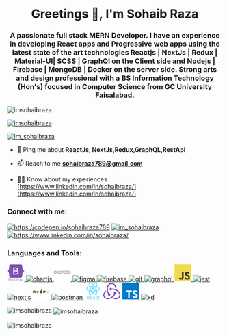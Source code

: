 <h1 align="center">Greetings 👋, I'm Sohaib Raza</h1>
<h3 align="center">A passionate full stack MERN Developer. I have an experience in developing React apps and Progressive web apps using the latest state of the art technologies Reactjs | NextJs | Redux | Material-UI| SCSS | GraphQl on the Client side and Nodejs | Firebase | MongoDB | Docker on the server side. Strong arts and design professional with a BS Information Technology (Hon's) focused in Computer Science from GC University Faisalabad.</h3>

<p align="left"> <img src="https://komarev.com/ghpvc/?username=imsohaibraza&label=Profile%20views&color=0e75b6&style=flat" alt="imsohaibraza" /> </p>

<p align="left"> <a href="https://github.com/ryo-ma/github-profile-trophy"><img src="https://github-profile-trophy.vercel.app/?username=imsohaibraza" alt="imsohaibraza" /></a> </p>

<p align="left"> <a href="https://twitter.com/im_sohaibraza" target="blank"><img src="https://img.shields.io/twitter/follow/im_sohaibraza?logo=twitter&style=for-the-badge" alt="im_sohaibraza" /></a> </p>

- 🤝 Ping me about **ReactJs, NextJs,Redux,GraphQL,RestApi**

- 📫 Reach to me **sohaibraza789@gmail.com**

- 👨‍💻 Know about my experiences [https://www.linkedin.com/in/sohaibraza/](https://www.linkedin.com/in/sohaibraza/)

<h3 align="left">Connect with me:</h3>
<p align="left">
<a href="https://codepen.io/https://codepen.io/sohaibraza789" target="blank"><img align="center" src="https://raw.githubusercontent.com/rahuldkjain/github-profile-readme-generator/master/src/images/icons/Social/codepen.svg" alt="https://codepen.io/sohaibraza789" height="30" width="40" /></a>
<a href="https://twitter.com/im_sohaibraza" target="blank"><img align="center" src="https://raw.githubusercontent.com/rahuldkjain/github-profile-readme-generator/master/src/images/icons/Social/twitter.svg" alt="im_sohaibraza" height="30" width="40" /></a>
<a href="https://linkedin.com/in/https://www.linkedin.com/in/sohaibraza/" target="blank"><img align="center" src="https://raw.githubusercontent.com/rahuldkjain/github-profile-readme-generator/master/src/images/icons/Social/linked-in-alt.svg" alt="https://www.linkedin.com/in/sohaibraza/" height="30" width="40" /></a>
</p>

<h3 align="left">Languages and Tools:</h3>
<p align="left"> <a href="https://getbootstrap.com" target="_blank" rel="noreferrer"> <img src="https://raw.githubusercontent.com/devicons/devicon/master/icons/bootstrap/bootstrap-plain-wordmark.svg" alt="bootstrap" width="40" height="40"/> </a> <a href="https://www.chartjs.org" target="_blank" rel="noreferrer"> <img src="https://www.chartjs.org/media/logo-title.svg" alt="chartjs" width="40" height="40"/> </a> <a href="https://expressjs.com" target="_blank" rel="noreferrer"> <img src="https://raw.githubusercontent.com/devicons/devicon/master/icons/express/express-original-wordmark.svg" alt="express" width="40" height="40"/> </a> <a href="https://www.figma.com/" target="_blank" rel="noreferrer"> <img src="https://www.vectorlogo.zone/logos/figma/figma-icon.svg" alt="figma" width="40" height="40"/> </a> <a href="https://firebase.google.com/" target="_blank" rel="noreferrer"> <img src="https://www.vectorlogo.zone/logos/firebase/firebase-icon.svg" alt="firebase" width="40" height="40"/> </a> <a href="https://git-scm.com/" target="_blank" rel="noreferrer"> <img src="https://www.vectorlogo.zone/logos/git-scm/git-scm-icon.svg" alt="git" width="40" height="40"/> </a> <a href="https://graphql.org" target="_blank" rel="noreferrer"> <img src="https://www.vectorlogo.zone/logos/graphql/graphql-icon.svg" alt="graphql" width="40" height="40"/> </a> <a href="https://developer.mozilla.org/en-US/docs/Web/JavaScript" target="_blank" rel="noreferrer"> <img src="https://raw.githubusercontent.com/devicons/devicon/master/icons/javascript/javascript-original.svg" alt="javascript" width="40" height="40"/> </a> <a href="https://jestjs.io" target="_blank" rel="noreferrer"> <img src="https://www.vectorlogo.zone/logos/jestjsio/jestjsio-icon.svg" alt="jest" width="40" height="40"/> </a> <a href="https://nextjs.org/" target="_blank" rel="noreferrer"> <img src="https://cdn.worldvectorlogo.com/logos/nextjs-2.svg" alt="nextjs" width="40" height="40"/> </a> <a href="https://nodejs.org" target="_blank" rel="noreferrer"> <img src="https://raw.githubusercontent.com/devicons/devicon/master/icons/nodejs/nodejs-original-wordmark.svg" alt="nodejs" width="40" height="40"/> </a> <a href="https://postman.com" target="_blank" rel="noreferrer"> <img src="https://www.vectorlogo.zone/logos/getpostman/getpostman-icon.svg" alt="postman" width="40" height="40"/> </a> <a href="https://reactjs.org/" target="_blank" rel="noreferrer"> <img src="https://raw.githubusercontent.com/devicons/devicon/master/icons/react/react-original-wordmark.svg" alt="react" width="40" height="40"/> </a> <a href="https://redux.js.org" target="_blank" rel="noreferrer"> <img src="https://raw.githubusercontent.com/devicons/devicon/master/icons/redux/redux-original.svg" alt="redux" width="40" height="40"/> </a> <a href="https://www.typescriptlang.org/" target="_blank" rel="noreferrer"> <img src="https://raw.githubusercontent.com/devicons/devicon/master/icons/typescript/typescript-original.svg" alt="typescript" width="40" height="40"/> </a> <a href="https://www.adobe.com/products/xd.html" target="_blank" rel="noreferrer"> <img src="https://cdn.worldvectorlogo.com/logos/adobe-xd.svg" alt="xd" width="40" height="40"/> </a> </p>

<p><img align="left" src="https://github-readme-stats.vercel.app/api/top-langs?username=imsohaibraza&show_icons=true&locale=en&layout=compact" alt="imsohaibraza" /></p>

<p>&nbsp;<img align="center" src="https://github-readme-stats.vercel.app/api?username=imsohaibraza&show_icons=true&locale=en" alt="imsohaibraza" /></p>

<p><img align="center" src="https://github-readme-streak-stats.herokuapp.com/?user=imsohaibraza&" alt="imsohaibraza" /></p>
